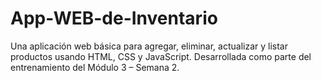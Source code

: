# App-WEB-de-Inventario
Una aplicación web básica para agregar, eliminar, actualizar y listar productos usando HTML, CSS y JavaScript. Desarrollada como parte del entrenamiento del Módulo 3 – Semana 2.
